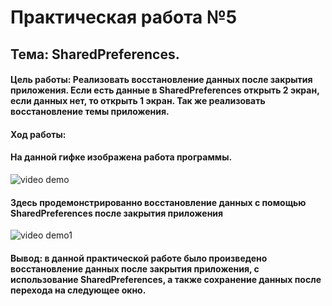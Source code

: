 # Практическая работа №5
## Тема: SharedPreferences.

#### Цель работы: Реализовать восстановление данных после закрытия приложения. Если есть данные в SharedPreferences открыть 2 экран, если данных нет, то открыть 1 экран. Так же реализовать восстановление темы приложения.

#### Ход работы:

#### На данной гифке изображена работа программы.

<img src="demo1.gif" alt="video demo"/>

#### Здесь продемонстрированно восстановление данных с помощью SharedPreferences после закрытия приложения

<img src="demo2.gif" alt="video demo1"/>

#### Вывод: в данной практической работе было произведено восстановление данных после закрытия приложения, с использование SharedPreferences, а также сохранение данных после перехода на следующее окно.
